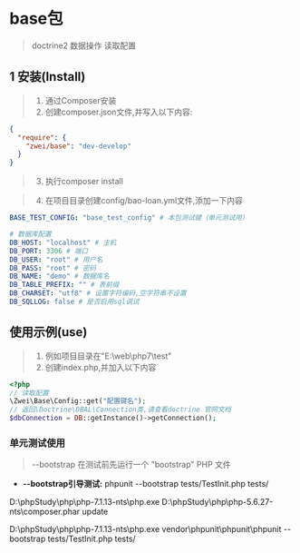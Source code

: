 # base包

> doctrine2 数据操作
> 读取配置


## 1 安装(Install)
> 1. 通过Composer安装
> 2. 创建composer.json文件,并写入以下内容:

```json
{
  "require": {
    "zwei/base": "dev-develop"
  }
}
```
> 3. 执行composer install

> 4. 在项目目录创建config/bao-loan.yml文件,添加一下内容

```yml
BASE_TEST_CONFIG: "base_test_config" # 本包测试键（单元测试用）

# 数据库配置
DB_HOST: "localhost" # 主机
DB_PORT: 3306 # 端口
DB_USER: "root" # 用户名
DB_PASS: "root" # 密码
DB_NAME: "demo" # 数据库名
DB_TABLE_PREFIX: "" # 表前缀
DB_CHARSET: "utf8" # 设置字符编码,空字符串不设置
DB_SQLLOG: false # 是否启用sql调试
```

## 使用示例(use)
> 1. 例如项目目录在"E:\web\php7\test"
> 2. 创建index.php,并加入以下内容

```php
<?php
// 读取配置
\Zwei\Base\Config::get("配置键名");
// 返回\Doctrine\DBAL\Connection类,请查看doctrine 官网文档
$dbConnection = DB::getInstance()->getConnection();
```

### 单元测试使用
> --bootstrap 在测试前先运行一个 "bootstrap" PHP 文件
* **--bootstrap引导测试:** phpunit --bootstrap tests/TestInit.php tests/

D:\phpStudy\php\php-7.1.13-nts\php.exe D:\phpStudy\php\php-5.6.27-nts\composer.phar update

D:\phpStudy\php\php-7.1.13-nts\php.exe vendor\phpunit\phpunit\phpunit --bootstrap tests/TestInit.php tests/